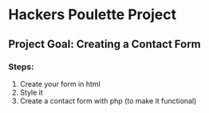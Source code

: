 # Hackers Poulette Project



## Project Goal: Creating a Contact Form

### Steps:
1. Create your form in html
2. Style it
3. Create a contact form with php (to make it functional)